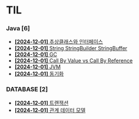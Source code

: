 # TIL
 
### Java [6]
- [**[2024-12-01]**  추상클래스와 인터페이스](https://github.com/A-lass/TIL/blob/main/Java/추상클래스와_인터페이스.md)
- [**[2024-12-01]**  String StringBuilder StringBuffer](https://github.com/A-lass/TIL/blob/main/Java/String_StringBuilder_StringBuffer.md)
- [**[2024-12-01]**  GC](https://github.com/A-lass/TIL/blob/main/Java/GC.md)
- [**[2024-12-01]**  Call By Value vs Call By Reference](https://github.com/A-lass/TIL/blob/main/Java/Call_By_Value_vs_Call_By_Reference.md)
- [**[2024-12-01]**  JVM](https://github.com/A-lass/TIL/blob/main/Java/JVM.md)
- [**[2024-12-01]**  동기화](https://github.com/A-lass/TIL/blob/main/Java/동기화.md)
### DATABASE [2]
- [**[2024-12-01]**  트랜잭션](https://github.com/A-lass/TIL/blob/main/DATABASE/트랜잭션.md)
- [**[2024-12-01]**  관계 데이터 모델](https://github.com/A-lass/TIL/blob/main/DATABASE/관계_데이터_모델.md)
